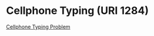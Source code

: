 # Cellphone Typing (URI 1284)
[Cellphone Typing Problem](https://www.beecrowd.com.br/judge/en/runs/code/28723917)
